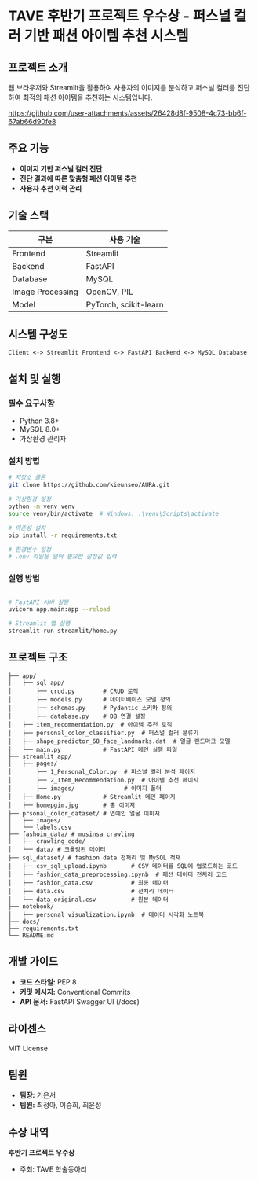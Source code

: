 # TAVE 후반기 프로젝트 우수상 - 퍼스널 컬러 기반 패션 아이템 추천 시스템

## 프로젝트 소개
웹 브라우저와 Streamlit을 활용하여 사용자의 이미지를 분석하고 퍼스널 컬러를 진단하여 최적의 패션 아이템을 추천하는 시스템입니다.

https://github.com/user-attachments/assets/26428d8f-9508-4c73-bb6f-67ab66d90fe8

## 주요 기능
- **이미지 기반 퍼스널 컬러 진단**
- **진단 결과에 따른 맞춤형 패션 아이템 추천**
- **사용자 추천 이력 관리**

## 기술 스택

| 구분       | 사용 기술                |
|------------|--------------------------|
| Frontend   | Streamlit                |
| Backend    | FastAPI                  |
| Database   | MySQL                    |
| Image Processing | OpenCV, PIL        |
| Model      | PyTorch, scikit-learn    |

## 시스템 구성도
```
Client <-> Streamlit Frontend <-> FastAPI Backend <-> MySQL Database
```

## 설치 및 실행

### 필수 요구사항
- Python 3.8+
- MySQL 8.0+
- 가상환경 관리자

### 설치 방법
```bash
# 저장소 클론
git clone https://github.com/kieunseo/AURA.git

# 가상환경 설정
python -m venv venv
source venv/bin/activate  # Windows: .\venv\Scripts\activate

# 의존성 설치
pip install -r requirements.txt

# 환경변수 설정
# .env 파일을 열어 필요한 설정값 입력
```

### 실행 방법
```bash

# FastAPI 서버 실행
uvicorn app.main:app --reload

# Streamlit 앱 실행
streamlit run streamlit/home.py
```

## 프로젝트 구조
```
├── app/
│   ├── sql_app/           
│       ├── crud.py        # CRUD 로직
│       ├── models.py      # 데이터베이스 모델 정의
│       ├── schemas.py     # Pydantic 스키마 정의
│       ├── database.py    # DB 연결 설정
│   ├── item_recommendation.py  # 아이템 추천 로직
│   ├── personal_color_classifier.py  # 퍼스널 컬러 분류기
│   ├── shape_predictor_68_face_landmarks.dat  # 얼굴 랜드마크 모델
│   └── main.py            # FastAPI 메인 실행 파일
├── streamlit_app/
│   ├── pages/             
│       ├── 1_Personal_Color.py  # 퍼스널 컬러 분석 페이지
│       ├── 2_Item_Recommendation.py  # 아이템 추천 페이지
│       ├── images/              # 이미지 폴더
│   ├── Home.py            # Streamlit 메인 페이지
│   ├── homepgim.jpg       # 홈 이미지
├── prsonal_color_dataset/ # 연예인 얼굴 이미지
│   ├── images/          
│   └── labels.csv
├── fashoin_data/ # musinsa crawling
│   ├── crawling_code/          
│   └── data/ # 크롤링된 데이터
├── sql_dataset/ # fashion data 전처리 및 MySQL 적재
│   ├── csv_sql_upload.ipynb       # CSV 데이터를 SQL에 업로드하는 코드
│   ├── fashion_data_preprocessing.ipynb  # 패션 데이터 전처리 코드
│   ├── fashion_data.csv           # 최종 데이터
│   ├── data.csv                   # 전처리 데이터
│   └── data_original.csv          # 원본 데이터
├── notebook/             
│   ├── personal_visualization.ipynb  # 데이터 시각화 노트북    
├── docs/                          
├── requirements.txt    
└── README.md
```

## 개발 가이드
- **코드 스타일:** PEP 8
- **커밋 메시지:** Conventional Commits
- **API 문서:** FastAPI Swagger UI (/docs)

## 라이센스
MIT License

## 팀원
- **팀장:** 기은서
- **팀원:** 최정아, 이승희, 최윤성

## 수상 내역
**후반기 프로젝트 우수상**
- 주최: TAVE 학술동아리

